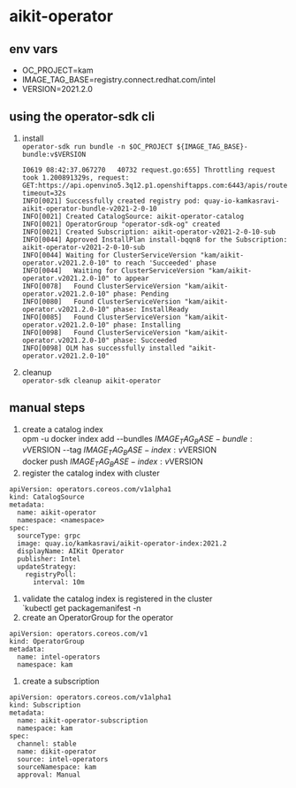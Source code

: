 # aikit-operator

## env vars
- OC_PROJECT=kam
- IMAGE_TAG_BASE=registry.connect.redhat.com/intel
- VERSION=2021.2.0

## using the operator-sdk cli

1. install <br/>
   `operator-sdk run bundle -n $OC_PROJECT ${IMAGE_TAG_BASE}-bundle:v$VERSION`

   ```
   I0619 08:42:37.067270   40732 request.go:655] Throttling request took 1.200891329s, request: GET:https://api.openvino5.3q12.p1.openshiftapps.com:6443/apis/route.openshift.io/v1?timeout=32s
   INFO[0021] Successfully created registry pod: quay-io-kamkasravi-aikit-operator-bundle-v2021-2-0-10
   INFO[0021] Created CatalogSource: aikit-operator-catalog
   INFO[0021] OperatorGroup "operator-sdk-og" created
   INFO[0021] Created Subscription: aikit-operator-v2021-2-0-10-sub
   INFO[0044] Approved InstallPlan install-bqqn8 for the Subscription: aikit-operator-v2021-2-0-10-sub
   INFO[0044] Waiting for ClusterServiceVersion "kam/aikit-operator.v2021.2.0-10" to reach 'Succeeded' phase
   INFO[0044]   Waiting for ClusterServiceVersion "kam/aikit-operator.v2021.2.0-10" to appear
   INFO[0078]   Found ClusterServiceVersion "kam/aikit-operator.v2021.2.0-10" phase: Pending
   INFO[0080]   Found ClusterServiceVersion "kam/aikit-operator.v2021.2.0-10" phase: InstallReady
   INFO[0085]   Found ClusterServiceVersion "kam/aikit-operator.v2021.2.0-10" phase: Installing
   INFO[0098]   Found ClusterServiceVersion "kam/aikit-operator.v2021.2.0-10" phase: Succeeded
   INFO[0098] OLM has successfully installed "aikit-operator.v2021.2.0-10"
   ```

1. cleanup <br/>
   `operator-sdk cleanup aikit-operator`


## manual steps
1. create a catalog index <br/>
   opm -u docker index add --bundles ${IMAGE_TAG_BASE}-bundle:v$VERSION --tag ${IMAGE_TAG_BASE}-index:v$VERSION <br/>
   docker push ${IMAGE_TAG_BASE}-index:v$VERSION <br/>
1. register the catalog index with cluster <br/>

```
apiVersion: operators.coreos.com/v1alpha1
kind: CatalogSource
metadata:
  name: aikit-operator
  namespace: <namespace>
spec:
  sourceType: grpc
  image: quay.io/kamkasravi/aikit-operator-index:2021.2
  displayName: AIKit Operator
  publisher: Intel
  updateStrategy:
    registryPoll:
      interval: 10m
```
1. validate the catalog index is registered in the cluster <br/>
   `kubectl get packagemanifest -n <namespace>
1. create an OperatorGroup for the operator <br/>
```
apiVersion: operators.coreos.com/v1
kind: OperatorGroup
metadata:
  name: intel-operators
  namespace: kam
```
1. create a subscription
```
apiVersion: operators.coreos.com/v1alpha1
kind: Subscription
metadata:
  name: aikit-operator-subscription
  namespace: kam
spec:
  channel: stable
  name: dikit-operator
  source: intel-operators
  sourceNamespace: kam
  approval: Manual
```
